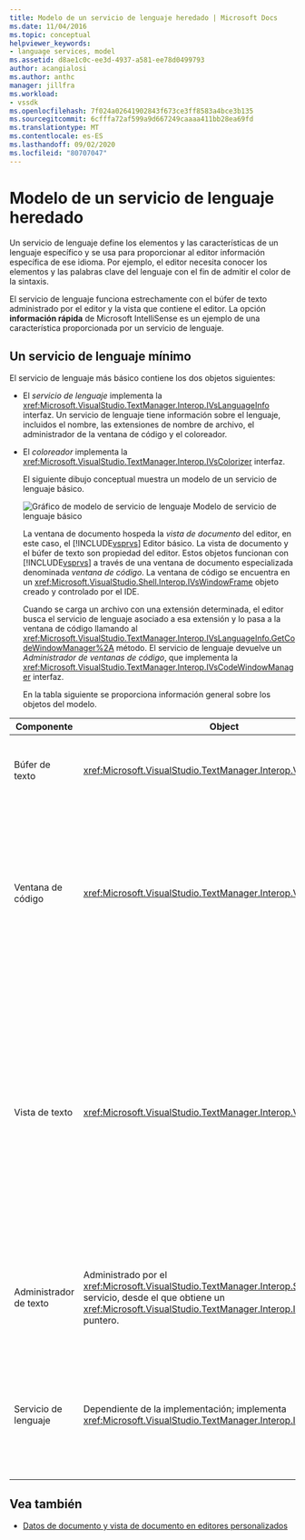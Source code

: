 ```yaml
---
title: Modelo de un servicio de lenguaje heredado | Microsoft Docs
ms.date: 11/04/2016
ms.topic: conceptual
helpviewer_keywords:
- language services, model
ms.assetid: d8ae1c0c-ee3d-4937-a581-ee78d0499793
author: acangialosi
ms.author: anthc
manager: jillfra
ms.workload:
- vssdk
ms.openlocfilehash: 7f024a02641902843f673ce3ff8583a4bce3b135
ms.sourcegitcommit: 6cfffa72af599a9d667249caaaa411bb28ea69fd
ms.translationtype: MT
ms.contentlocale: es-ES
ms.lasthandoff: 09/02/2020
ms.locfileid: "80707047"
---
```

# <a name="model-of-a-legacy-language-service"></a>Modelo de un servicio de lenguaje heredado
Un servicio de lenguaje define los elementos y las características de un lenguaje específico y se usa para proporcionar al editor información específica de ese idioma. Por ejemplo, el editor necesita conocer los elementos y las palabras clave del lenguaje con el fin de admitir el color de la sintaxis.

 El servicio de lenguaje funciona estrechamente con el búfer de texto administrado por el editor y la vista que contiene el editor. La opción **información rápida** de Microsoft IntelliSense es un ejemplo de una característica proporcionada por un servicio de lenguaje.

## <a name="a-minimal-language-service"></a>Un servicio de lenguaje mínimo
 El servicio de lenguaje más básico contiene los dos objetos siguientes:

- El *servicio de lenguaje* implementa la <xref:Microsoft.VisualStudio.TextManager.Interop.IVsLanguageInfo> interfaz. Un servicio de lenguaje tiene información sobre el lenguaje, incluidos el nombre, las extensiones de nombre de archivo, el administrador de la ventana de código y el coloreador.

- El *coloreador* implementa la <xref:Microsoft.VisualStudio.TextManager.Interop.IVsColorizer> interfaz.

  El siguiente dibujo conceptual muestra un modelo de un servicio de lenguaje básico.

  ![Gráfico de modelo de servicio de lenguaje](../../extensibility/media/vslanguageservicemodel.gif "vsLanguageServiceModel") Modelo de servicio de lenguaje básico

  La ventana de documento hospeda la *vista de documento* del editor, en este caso, el [!INCLUDE[vsprvs](../../code-quality/includes/vsprvs_md.md)] Editor básico. La vista de documento y el búfer de texto son propiedad del editor. Estos objetos funcionan con [!INCLUDE[vsprvs](../../code-quality/includes/vsprvs_md.md)] a través de una ventana de documento especializada denominada *ventana de código*. La ventana de código se encuentra en un <xref:Microsoft.VisualStudio.Shell.Interop.IVsWindowFrame> objeto creado y controlado por el IDE.

  Cuando se carga un archivo con una extensión determinada, el editor busca el servicio de lenguaje asociado a esa extensión y lo pasa a la ventana de código llamando al <xref:Microsoft.VisualStudio.TextManager.Interop.IVsLanguageInfo.GetCodeWindowManager%2A> método. El servicio de lenguaje devuelve un *Administrador de ventanas de código*, que implementa la <xref:Microsoft.VisualStudio.TextManager.Interop.IVsCodeWindowManager> interfaz.

  En la tabla siguiente se proporciona información general sobre los objetos del modelo.

| Componente | Object | Función |
|------------------| - | - |
| Búfer de texto | <xref:Microsoft.VisualStudio.TextManager.Interop.VsTextBuffer> | Secuencia de texto de lectura/escritura Unicode. El texto puede usar otras codificaciones. |
| Ventana de código | <xref:Microsoft.VisualStudio.TextManager.Interop.VsCodeWindow> | Ventana de documento que contiene una o más vistas de texto. Cuando [!INCLUDE[vsprvs](../../code-quality/includes/vsprvs_md.md)] está en modo de interfaz de múltiples documentos (MDI), la ventana de código es un elemento secundario de MDI. |
| Vista de texto | <xref:Microsoft.VisualStudio.TextManager.Interop.VsTextView> | Ventana que permite al usuario navegar y ver texto mediante el teclado y el mouse. Aparece una vista de texto para el usuario como editor. Puede usar vistas de texto en ventanas de editor normales, en la ventana de salida y en la ventana inmediato. Además, puede configurar una o varias vistas de texto dentro de una ventana de código. |
| Administrador de texto | Administrado por el <xref:Microsoft.VisualStudio.TextManager.Interop.SVsTextManager> servicio, desde el que obtiene un <xref:Microsoft.VisualStudio.TextManager.Interop.IVsTextManager> puntero. | Componente que mantiene la información común compartida por todos los componentes descritos anteriormente. |
| Servicio de lenguaje | Dependiente de la implementación; implementa <xref:Microsoft.VisualStudio.TextManager.Interop.IVsLanguageInfo> | Objeto que proporciona al editor información específica del lenguaje, como el resaltado de sintaxis, la finalización de instrucciones y la coincidencia de llaves. |

## <a name="see-also"></a>Vea también
- [Datos de documento y vista de documento en editores personalizados](../../extensibility/document-data-and-document-view-in-custom-editors.md)
